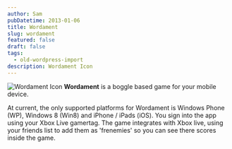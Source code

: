 ```yaml
---
author: Sam
pubDatetime: 2013-01-06
title: Wordament
slug: wordament
featured: false
draft: false
tags:
  - old-wordpress-import
description: Wordament Icon
---
```


![Wordament Icon](https://blog.bonxy.net/wp-content/uploads/2013/01/WordamentIOS.jpg)
**Wordament** is a boggle based game for your mobile device. 

At current, the only supported platforms for Wordament is Windows Phone (WP), Windows 8 (Win8) and iPhone / iPads (iOS). You sign into the app using your Xbox Live gamertag. The game integrates with Xbox live, using your friends list to add them as 'frenemies' so you can see there scores inside the game.